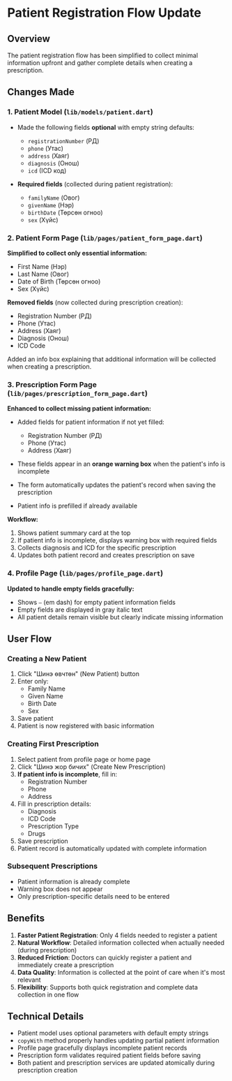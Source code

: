 # Patient Registration Flow Update

## Overview
The patient registration flow has been simplified to collect minimal information upfront and gather complete details when creating a prescription.

## Changes Made

### 1. Patient Model (`lib/models/patient.dart`)
- Made the following fields **optional** with empty string defaults:
  - `registrationNumber` (РД)
  - `phone` (Утас)
  - `address` (Хаяг)
  - `diagnosis` (Онош)
  - `icd` (ICD код)

- **Required fields** (collected during patient registration):
  - `familyName` (Овог)
  - `givenName` (Нэр)
  - `birthDate` (Төрсөн огноо)
  - `sex` (Хүйс)

### 2. Patient Form Page (`lib/pages/patient_form_page.dart`)
**Simplified to collect only essential information:**
- First Name (Нэр)
- Last Name (Овог)
- Date of Birth (Төрсөн огноо)
- Sex (Хүйс)

**Removed fields** (now collected during prescription creation):
- Registration Number (РД)
- Phone (Утас)
- Address (Хаяг)
- Diagnosis (Онош)
- ICD Code

Added an info box explaining that additional information will be collected when creating a prescription.

### 3. Prescription Form Page (`lib/pages/prescription_form_page.dart`)
**Enhanced to collect missing patient information:**

- Added fields for patient information if not yet filled:
  - Registration Number (РД)
  - Phone (Утас)
  - Address (Хаяг)

- These fields appear in an **orange warning box** when the patient's info is incomplete
- The form automatically updates the patient's record when saving the prescription
- Patient info is prefilled if already available

**Workflow:**
1. Shows patient summary card at the top
2. If patient info is incomplete, displays warning box with required fields
3. Collects diagnosis and ICD for the specific prescription
4. Updates both patient record and creates prescription on save

### 4. Profile Page (`lib/pages/profile_page.dart`)
**Updated to handle empty fields gracefully:**
- Shows `—` (em dash) for empty patient information fields
- Empty fields are displayed in gray italic text
- All patient details remain visible but clearly indicate missing information

## User Flow

### Creating a New Patient
1. Click "Шинэ өвчтөн" (New Patient) button
2. Enter only:
   - Family Name
   - Given Name
   - Birth Date
   - Sex
3. Save patient
4. Patient is now registered with basic information

### Creating First Prescription
1. Select patient from profile page or home page
2. Click "Шинэ жор бичих" (Create New Prescription)
3. **If patient info is incomplete**, fill in:
   - Registration Number
   - Phone
   - Address
4. Fill in prescription details:
   - Diagnosis
   - ICD Code
   - Prescription Type
   - Drugs
5. Save prescription
6. Patient record is automatically updated with complete information

### Subsequent Prescriptions
- Patient information is already complete
- Warning box does not appear
- Only prescription-specific details need to be entered

## Benefits

1. **Faster Patient Registration**: Only 4 fields needed to register a patient
2. **Natural Workflow**: Detailed information collected when actually needed (during prescription)
3. **Reduced Friction**: Doctors can quickly register a patient and immediately create a prescription
4. **Data Quality**: Information is collected at the point of care when it's most relevant
5. **Flexibility**: Supports both quick registration and complete data collection in one flow

## Technical Details

- Patient model uses optional parameters with default empty strings
- `copyWith` method properly handles updating partial patient information
- Profile page gracefully displays incomplete patient records
- Prescription form validates required patient fields before saving
- Both patient and prescription services are updated atomically during prescription creation
